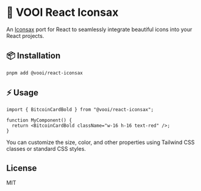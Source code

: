 # 🚀 VOOI React Iconsax

An [Iconsax](https://iconsax.io) port for React to seamlessly integrate beautiful icons into your React projects.

## 📦 Installation

```bash
pnpm add @vooi/react-iconsax
```

## ⚡️ Usage

```tsx
import { BitcoinCardBold } from "@vooi/react-iconsax";

function MyComponent() {
  return <BitcoinCardBold className="w-16 h-16 text-red" />;
}
```

You can customize the size, color, and other properties using Tailwind CSS classes or standard CSS styles.

## License

MIT
